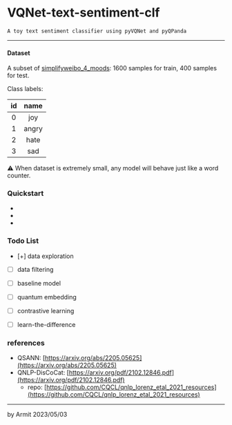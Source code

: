 # VQNet-text-sentiment-clf

    A toy text sentiment classifier using pyVQNet and pyQPanda

----

#### Dataset

A subset of [simplifyweibo_4_moods](https://github.com/SophonPlus/ChineseNlpCorpus/blob/master/datasets/simplifyweibo_4_moods/intro.ipynb): 1600 samples for train, 400 samples for test.

Class labels:

| id | name |
| :-: | :-: |
| 0 | joy   |
| 1 | angry |
| 2 | hate  |
| 3 | sad   |

⚠ When dataset is extremely small, any model will behave just like a word counter.


### Quickstart

  - 
  - 
  - 


### Todo List

- [+] data exploration
- [ ] data filtering
- [ ] baseline model
- [ ] quantum embedding
- [ ] contrastive learning
- [ ] learn-the-difference


### references

- QSANN: [https://arxiv.org/abs/2205.05625](https://arxiv.org/abs/2205.05625)
- QNLP-DisCoCat: [https://arxiv.org/pdf/2102.12846.pdf](https://arxiv.org/pdf/2102.12846.pdf)
  - repo: [https://github.com/CQCL/qnlp_lorenz_etal_2021_resources](https://github.com/CQCL/qnlp_lorenz_etal_2021_resources)

----

by Armit
2023/05/03 
